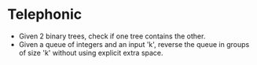 # Telephonic
- Given 2 binary trees, check if one tree contains the other.
- Given a queue of integers and an input 'k', reverse the queue in groups of size 'k' without using explicit extra space.